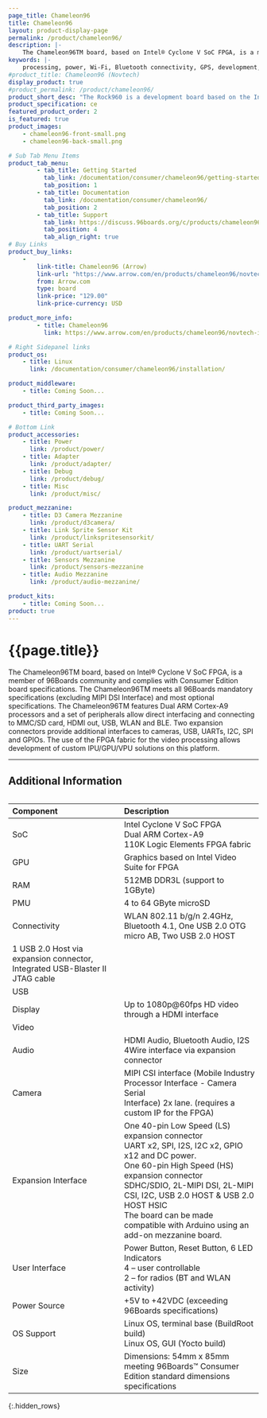 ```yaml
---
page_title: Chameleon96
title: Chameleon96
layout: product-display-page
permalink: /product/chameleon96/
description: |-
    The Chameleon96TM board, based on Intel® Cyclone V SoC FPGA, is a member of 96Boards community and complies with Consumer Edition board specifications. The Chameleon96TM meets all 96Boards mandatory specifications (excluding MIPI SDI Interface) and most optional specifications. The Chameleon96TM features Dual ARM Cortex-A9 processors and a set of peripherals allow direct interfacing and connecting to MMC/SD card, HDMI out, USB, WLAN and BLE. Two expansion connectors provide additional interfaces to cameras, USB, UARTs, I2C, SPI and GPIOs. The use of the FPGA fabric for the video processing allows development of custom IPU/GPU/VPU solutions on this platform.
keywords: |-
    processing, power, Wi-Fi, Bluetooth connectivity, GPS, development, board, mid-tier, alter, novtech, arrow, fpga, processor, low cost, Product, Development, Platform
#product_title: Chameleon96 (Novtech)
display_product: true
#product_permalink: /product/chameleon96/
product_short_desc: "The Rock960 is a development board based on the Intel Cyclone V SoC FPGA"
product_specification: ce
featured_product_order: 2
is_featured: true
product_images:
    - chameleon96-front-small.png
    - chameleon96-back-small.png

# Sub Tab Menu Items
product_tab_menu:
        - tab_title: Getting Started
          tab_link: /documentation/consumer/chameleon96/getting-started/
          tab_position: 1
        - tab_title: Documentation
          tab_link: /documentation/consumer/chameleon96/
          tab_position: 2
        - tab_title: Support
          tab_link: https://discuss.96boards.org/c/products/chameleon96/
          tab_position: 4
          tab_align_right: true
# Buy Links
product_buy_links:
    -
        link-title: Chameleon96 (Arrow)
        link-url: "https://www.arrow.com/en/products/chameleon96/novtech-inc"
        from: Arrow.com
        type: board
        link-price: "129.00"
        link-price-currency: USD

product_more_info:
        - title: Chameleon96
          link: https://www.arrow.com/en/products/chameleon96/novtech-inc

# Right Sidepanel links
product_os:
    - title: Linux
      link: /documentation/consumer/chameleon96/installation/

product_middleware:
    - title: Coming Soon...

product_third_party_images:
    - title: Coming Soon...

# Bottom Link
product_accessories:
    - title: Power
      link: /product/power/
    - title: Adapter
      link: /product/adapter/
    - title: Debug
      link: /product/debug/
    - title: Misc
      link: /product/misc/

product_mezzanine:
    - title: D3 Camera Mezzanine
      link: /product/d3camera/
    - title: Link Sprite Sensor Kit
      link: /product/linkspritesensorkit/
    - title: UART Serial
      link: /product/uartserial/
    - title: Sensors Mezzanine
      link: /product/sensors-mezzanine
    - title: Audio Mezzanine
      link: /product/audio-mezzanine/

product_kits:
    - title: Coming Soon...
product: true
---
```

# {{page.title}}

The Chameleon96TM board, based on Intel® Cyclone V SoC FPGA, is a member of 96Boards community and complies with Consumer Edition board specifications. The Chameleon96TM meets all 96Boards mandatory specifications (excluding MIPI DSI Interface) and most optional specifications. The Chameleon96TM features Dual ARM Cortex-A9 processors and a set of peripherals allow direct interfacing and connecting to MMC/SD card, HDMI out, USB, WLAN and BLE. Two expansion connectors provide additional interfaces to cameras, USB, UARTs, I2C, SPI and GPIOs. The use of the FPGA fabric for the video processing allows development of custom IPU/GPU/VPU solutions on this platform.

***

## Additional Information
<div style="overflow-x:scroll;" markdown="1">

|   Component          |   Description                                                                                    |
|:---------------------|:-------------------------------------------------------------------------------------------------|
|  SoC                 | Intel Cyclone V SoC FPGA<br>Dual ARM Cortex-A9<br>110K Logic Elements FPGA fabric                |
|  GPU                 | Graphics based on Intel Video Suite for FPGA                                                     |
|  RAM                 | 512MB DDR3L (support to 1GByte)                                                                  |
|  PMU                 | 4 to 64 GByte microSD                                                                            |
|  Connectivity        | WLAN 802.11 b/g/n 2.4GHz, Bluetooth 4.1, One USB 2.0 OTG micro AB, Two USB 2.0 HOST
1 USB 2.0 Host via expansion connector, Integrated USB-Blaster II JTAG cable                                              |
|  USB                 |                                                                                                  |
|  Display             | Up to 1080p@60fps HD video through a HDMI interface                                              |
|  Video               |                                                                                                  |
|  Audio               | HDMI Audio, Bluetooth Audio, I2S 4Wire interface via expansion connector                         |
|  Camera              | MIPI CSI interface (Mobile Industry<br>Processor Interface - Camera Serial<br>Interface) 2x lane. (requires a custom IP for the FPGA) |
|  Expansion Interface | One 40-pin Low Speed (LS) expansion connector<br>UART x2, SPI, I2S, I2C x2, GPIO x12 and DC power.<br>One 60-pin High Speed (HS) expansion connector<br>SDHC/SDIO, 2L-MIPI DSI, 2L-MIPI CSI, I2C, USB 2.0 HOST & USB 2.0 HOST HSIC<br>The board can be made compatible with Arduino using an add-on mezzanine board.                                                                                                 |
|  User Interface      | Power Button, Reset Button, 6 LED Indicators<br>4 – user controllable<br>2 – for radios (BT and WLAN activity) |
|  Power Source        | +5V to +42VDC (exceeding 96Boards specifications)                                                |
|  OS Support          | Linux OS, terminal base (BuildRoot build)<br>Linux OS, GUI (Yocto build)                         |
|  Size                | Dimensions: 54mm x 85mm meeting 96Boards™ Consumer Edition standard dimensions specifications    |

{:.hidden_rows}

</div>

